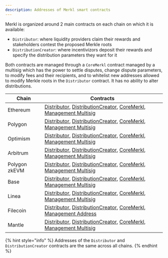 ```yaml
---
description: Addresses of Merkl smart contracts
---
```


Merkl is organized around 2 main contracts on each chain on which it is available:

- `Distributor`: where liquidity providers claim their rewards and stakeholders contest the proposed Merkle roots
- `DistributionCreator`: where incentivizors deposit their rewards and specify the distribution parameters they want for it

Both contracts are managed through a `CoreMerkl` contract managed by a multisig which has the power to settle disputes, change dispute parameters, to modify fees and their recipients, and to whitelist new addresses allowed to modify Merkle roots in the `Distributor` contract. It has no ability to alter distributions.

| Chain         | Contracts                                                                                                                                                                                                                                                                                                                                                                                                                |
| ------------- | ------------------------------------------------------------------------------------------------------------------------------------------------------------------------------------------------------------------------------------------------------------------------------------------------------------------------------------------------------------------------------------------------------------------------ |
| Ethereum      | [Distributor](https://etherscan.io/address/0x3Ef3D8bA38EBe18DB133cEc108f4D14CE00Dd9Ae), [DistributionCreator](https://etherscan.io/address/0x8BB4C975Ff3c250e0ceEA271728547f3802B36Fd), [CoreMerkl](https://etherscan.io/address/0x0E632a15EbCBa463151B5367B4fCF91313e389a6), [Management Multisig](https://etherscan.io/address/0x529619a10129396a2F642cae32099C1eA7FA2834)                                             |
| Polygon       | [Distributor](https://polygonscan.com/address/0x3Ef3D8bA38EBe18DB133cEc108f4D14CE00Dd9Ae), [DistributionCreator](https://polygonscan.com/address/0x8BB4C975Ff3c250e0ceEA271728547f3802B36Fd), [CoreMerkl](https://polygonscan.com/address/0x9418d0aa02fce40804abf77bb81a1ccbeb91eafc), [Management Multisig](https://polygonscan.com/address/0xc0c07644631543c3af2fA7230D387C5fA418a131)                                 |
| Optimism      | [Distributor](https://optimistic.etherscan.io/address/0x3Ef3D8bA38EBe18DB133cEc108f4D14CE00Dd9Ae), [DistributionCreator](https://optimistic.etherscan.io/address/0x8BB4C975Ff3c250e0ceEA271728547f3802B36Fd), [CoreMerkl](https://optimistic.etherscan.io/address/0xc2c7a0d9a9e0467090281c3a4f28D40504d08FB4), [Management Multisig](https://optimistic.etherscan.io/address/0x17a7F6a839fea3b716b43f9414ffc93131878BD2) |
| Arbitrum      | [Distributor](https://arbiscan.io/address/0x3Ef3D8bA38EBe18DB133cEc108f4D14CE00Dd9Ae), [DistributionCreator](https://arbiscan.io/address/0x8BB4C975Ff3c250e0ceEA271728547f3802B36Fd), [CoreMerkl](https://arbiscan.io/address/0xA86CC1ae2D94C6ED2aB3bF68fB128c2825673267), [Management Multisig](https://arbiscan.io/address/0x3350bef226F7BdCA874C5561320aB7EF9DC89E70)                                                 |
| Polygon zkEVM | [Distributor](https://zkevm.polygonscan.com/address/0x3Ef3D8bA38EBe18DB133cEc108f4D14CE00Dd9Ae), [DistributionCreator](https://zkevm.polygonscan.com/address/0x8BB4C975Ff3c250e0ceEA271728547f3802B36Fd), [CoreMerkl](https://zkevm.polygonscan.com/address/0xC16B81Af351BA9e64C1a069E3Ab18c244A1E3049), [Management Multisig](https://zkevm.polygonscan.com/address/0x9439B96E39dA5AD7EAA75d7a136383D1D9737055)         |
| Base          | [Distributor](https://basescan.org/address/0x3Ef3D8bA38EBe18DB133cEc108f4D14CE00Dd9Ae), [DistributionCreator](https://basescan.org/address/0x8BB4C975Ff3c250e0ceEA271728547f3802B36Fd), [CoreMerkl](https://basescan.org/address/0xC16B81Af351BA9e64C1a069E3Ab18c244A1E3049), [Management Multisig](https://basescan.org/address/0x19c41F6607b2C0e80E84BaadaF886b17565F278e)                                             |
| Linea         | [Distributor](https://lineascan.build/address/0x3Ef3D8bA38EBe18DB133cEc108f4D14CE00Dd9Ae), [DistributionCreator](https://lineascan.build/address/0x8BB4C975Ff3c250e0ceEA271728547f3802B36Fd), [CoreMerkl](https://lineascan.build/address/0x5adDc89785D75C86aB939E9e15bfBBb7Fc086A87), [Management Multisig](https://lineascan.build/address/0x65e043c894F15A899FD18d454BeeAd577e792B81)                                 |
| Filecoin      | [Distributor](https://filfox.info/en/address/0x3Ef3D8bA38EBe18DB133cEc108f4D14CE00Dd9Ae), [DistributionCreator](https://filfox.info/en/address/0x8BB4C975Ff3c250e0ceEA271728547f3802B36Fd), [CoreMerkl](https://filfox.info/en/address/0x3E399AE5B4D8bc0021e53b51c8BCdD66DD62c03b), [Management Address](https://filfox.info/en/address/0x916685b590233ba10c0b52b3fae6b0e75e9ab477)                                      |
| Mantle        | [Distributor](https://explorer.mantle.xyz/address/0x3Ef3D8bA38EBe18DB133cEc108f4D14CE00Dd9Ae), [DistributionCreator](https://explorer.mantle.xyz/address/0x8BB4C975Ff3c250e0ceEA271728547f3802B36Fd), [CoreMerkl](https://explorer.mantle.xyz/address/0xC16B81Af351BA9e64C1a069E3Ab18c244A1E3049), [Management Multisig](https://explorer.mantle.xyz/address/0xe5cFa764F35eB0Ce24b4599EDd50882C1833d20F)                 |

{% hint style="info" %}
Addresses of the `Distributor` and `DistributionCreator` contracts are the same across all chains.
{% endhint %}
